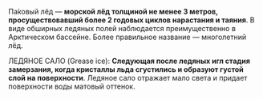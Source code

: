 Па́ковый лёд — **морской лёд толщиной не менее 3 метров, просуществовавший более 2 годовых циклов нарастания и таяния**. В виде обширных ледяных полей наблюдается преимущественно в Арктическом бассейне. Более правильное название — многолетний лёд.

ЛЕДЯНОЕ САЛО (Grease ice): **Следующая после ледяных игл стадия замерзания, когда кристаллы льда сгустились и образуют густой слой на поверхности**. Ледяное сало отражает мало света и придает поверхности воды матовый оттенок.